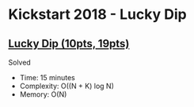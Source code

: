 # Kickstart 2018 - Lucky Dip

## [Lucky Dip (10pts, 19pts)](https://codingcompetitions.withgoogle.com/kickstart/round/0000000000050edf/0000000000050e1d)

Solved

* Time: 15 minutes
* Complexity: O((N + K) log N)
* Memory: O(N)
